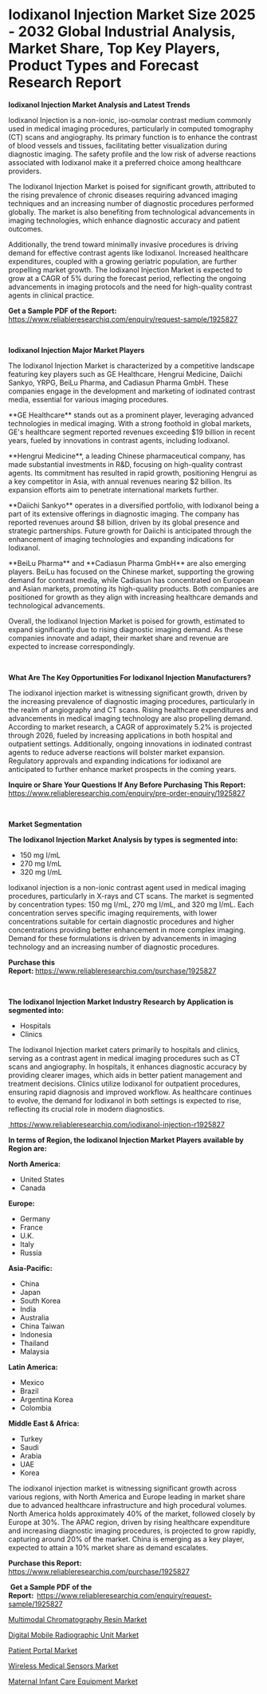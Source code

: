 <p><h1>Iodixanol Injection Market Size 2025 - 2032 Global Industrial Analysis, Market Share, Top Key Players, Product Types and Forecast Research Report</h1></p><p><strong>Iodixanol Injection Market Analysis and Latest Trends</strong></p>
<p><p>Iodixanol Injection is a non-ionic, iso-osmolar contrast medium commonly used in medical imaging procedures, particularly in computed tomography (CT) scans and angiography. Its primary function is to enhance the contrast of blood vessels and tissues, facilitating better visualization during diagnostic imaging. The safety profile and the low risk of adverse reactions associated with Iodixanol make it a preferred choice among healthcare providers.</p><p>The Iodixanol Injection Market is poised for significant growth, attributed to the rising prevalence of chronic diseases requiring advanced imaging techniques and an increasing number of diagnostic procedures performed globally. The market is also benefiting from technological advancements in imaging technologies, which enhance diagnostic accuracy and patient outcomes. </p><p>Additionally, the trend toward minimally invasive procedures is driving demand for effective contrast agents like Iodixanol. Increased healthcare expenditures, coupled with a growing geriatric population, are further propelling market growth. The Iodixanol Injection Market is expected to grow at a CAGR of 5% during the forecast period, reflecting the ongoing advancements in imaging protocols and the need for high-quality contrast agents in clinical practice.</p></p>
<p><strong>Get a Sample PDF of the Report:&nbsp;</strong> <a href="https://www.reliableresearchiq.com/enquiry/request-sample/1925827?utm_campaign=973&utm_medium=2&utm_source=Github&utm_content=ia&utm_term=28032025&utm_id=iodixanol-injection">https://www.reliableresearchiq.com/enquiry/request-sample/1925827</a></p>
<p>&nbsp;</p>
<p><strong>Iodixanol Injection Major Market Players</strong></p>
<p><p>The Iodixanol Injection Market is characterized by a competitive landscape featuring key players such as GE Healthcare, Hengrui Medicine, Daiichi Sankyo, YRPG, BeiLu Pharma, and Cadiasun Pharma GmbH. These companies engage in the development and marketing of iodinated contrast media, essential for various imaging procedures.</p><p>**GE Healthcare** stands out as a prominent player, leveraging advanced technologies in medical imaging. With a strong foothold in global markets, GE's healthcare segment reported revenues exceeding $19 billion in recent years, fueled by innovations in contrast agents, including Iodixanol.</p><p>**Hengrui Medicine**, a leading Chinese pharmaceutical company, has made substantial investments in R&D, focusing on high-quality contrast agents. Its commitment has resulted in rapid growth, positioning Hengrui as a key competitor in Asia, with annual revenues nearing $2 billion. Its expansion efforts aim to penetrate international markets further.</p><p>**Daiichi Sankyo** operates in a diversified portfolio, with Iodixanol being a part of its extensive offerings in diagnostic imaging. The company has reported revenues around $8 billion, driven by its global presence and strategic partnerships. Future growth for Daiichi is anticipated through the enhancement of imaging technologies and expanding indications for Iodixanol.</p><p>**BeiLu Pharma** and **Cadiasun Pharma GmbH** are also emerging players. BeiLu has focused on the Chinese market, supporting the growing demand for contrast media, while Cadiasun has concentrated on European and Asian markets, promoting its high-quality products. Both companies are positioned for growth as they align with increasing healthcare demands and technological advancements.</p><p>Overall, the Iodixanol Injection Market is poised for growth, estimated to expand significantly due to rising diagnostic imaging demand. As these companies innovate and adapt, their market share and revenue are expected to increase correspondingly.</p></p>
<p>&nbsp;</p>
<p><strong>What Are The Key Opportunities For Iodixanol Injection Manufacturers?</strong></p>
<p><p>The iodixanol injection market is witnessing significant growth, driven by the increasing prevalence of diagnostic imaging procedures, particularly in the realm of angiography and CT scans. Rising healthcare expenditures and advancements in medical imaging technology are also propelling demand. According to market research, a CAGR of approximately 5.2% is projected through 2026, fueled by increasing applications in both hospital and outpatient settings. Additionally, ongoing innovations in iodinated contrast agents to reduce adverse reactions will bolster market expansion. Regulatory approvals and expanding indications for iodixanol are anticipated to further enhance market prospects in the coming years.</p></p>
<p><strong>Inquire or Share Your Questions If Any Before Purchasing This Report:</strong> <a href="https://www.reliableresearchiq.com/enquiry/pre-order-enquiry/1925827?utm_campaign=973&utm_medium=2&utm_source=Github&utm_content=ia&utm_term=28032025&utm_id=iodixanol-injection">https://www.reliableresearchiq.com/enquiry/pre-order-enquiry/1925827</a></p>
<p>&nbsp;</p>
<p><strong>Market Segmentation</strong></p>
<p><strong>The Iodixanol Injection Market Analysis by types is segmented into:</strong></p>
<p><ul><li>150 mg I/mL</li><li>270 mg I/mL</li><li>320 mg I/mL</li></ul></p>
<p><p>Iodixanol injection is a non-ionic contrast agent used in medical imaging procedures, particularly in X-rays and CT scans. The market is segmented by concentration types: 150 mg I/mL, 270 mg I/mL, and 320 mg I/mL. Each concentration serves specific imaging requirements, with lower concentrations suitable for certain diagnostic procedures and higher concentrations providing better enhancement in more complex imaging. Demand for these formulations is driven by advancements in imaging technology and an increasing number of diagnostic procedures.</p></p>
<p><strong>Purchase this Report:&nbsp;</strong><a href="https://www.reliableresearchiq.com/purchase/1925827?utm_campaign=973&utm_medium=2&utm_source=Github&utm_content=ia&utm_term=28032025&utm_id=iodixanol-injection">https://www.reliableresearchiq.com/purchase/1925827</a></p>
<p>&nbsp;</p>
<p><strong>The Iodixanol Injection Market Industry Research by Application is segmented into:</strong></p>
<p><ul><li>Hospitals</li><li>Clinics</li></ul></p>
<p><p>The Iodixanol Injection market caters primarily to hospitals and clinics, serving as a contrast agent in medical imaging procedures such as CT scans and angiography. In hospitals, it enhances diagnostic accuracy by providing clearer images, which aids in better patient management and treatment decisions. Clinics utilize Iodixanol for outpatient procedures, ensuring rapid diagnosis and improved workflow. As healthcare continues to evolve, the demand for Iodixanol in both settings is expected to rise, reflecting its crucial role in modern diagnostics.</p></p>
<p><a href="https://www.reliableresearchiq.com/iodixanol-injection-r1925827?utm_campaign=973&utm_medium=2&utm_source=Github&utm_content=ia&utm_term=28032025&utm_id=iodixanol-injection">&nbsp;https://www.reliableresearchiq.com/iodixanol-injection-r1925827</a></p>
<p><strong>In terms of Region, the Iodixanol Injection Market Players available by Region are:</strong></p>
<p>
    <p> <strong> North America: </strong>
        <ul>
            <li>United States</li>
            <li>Canada</li>
        </ul>
        </p> 
    <p> <strong> Europe: </strong>
        <ul>
            <li>Germany</li>
            <li>France</li>
            <li>U.K.</li>
            <li>Italy</li>
            <li>Russia</li>
        </ul>
        </p> 
    <p> <strong> Asia-Pacific: </strong>
        <ul>
            <li>China</li>
            <li>Japan</li>
            <li>South Korea</li>
            <li>India</li>
            <li>Australia</li>
            <li>China Taiwan</li>
            <li>Indonesia</li>
            <li>Thailand</li>
            <li>Malaysia</li>
        </ul>
        </p> 
    <p> <strong> Latin America: </strong>
        <ul>
            <li>Mexico</li>
            <li>Brazil</li>
            <li>Argentina Korea</li>
            <li>Colombia</li>
        </ul>
        </p> 
    <p> <strong> Middle East & Africa: </strong>
        <ul>
            <li>Turkey</li>
            <li>Saudi</li>
            <li>Arabia</li>
            <li>UAE</li>
            <li>Korea</li>
        </ul>
    </p>
    </p>
<p><p>The iodixanol injection market is witnessing significant growth across various regions, with North America and Europe leading in market share due to advanced healthcare infrastructure and high procedural volumes. North America holds approximately 40% of the market, followed closely by Europe at 30%. The APAC region, driven by rising healthcare expenditure and increasing diagnostic imaging procedures, is projected to grow rapidly, capturing around 20% of the market. China is emerging as a key player, expected to attain a 10% market share as demand escalates.</p></p>
<p><strong>Purchase this Report: </strong><a href="https://www.reliableresearchiq.com/purchase/1925827?utm_campaign=973&utm_medium=2&utm_source=Github&utm_content=ia&utm_term=28032025&utm_id=iodixanol-injection">https://www.reliableresearchiq.com/purchase/1925827</a></p>
<p>&nbsp;<strong>Get a Sample PDF of the Report:&nbsp;&nbsp;</strong><a href="https://www.reliableresearchiq.com/enquiry/request-sample/1925827?utm_campaign=973&utm_medium=2&utm_source=Github&utm_content=ia&utm_term=28032025&utm_id=iodixanol-injection">https://www.reliableresearchiq.com/enquiry/request-sample/1925827</a></p>
<p><strong></strong></p>
<p><p><a href="https://github.com/motanafraxer/Market-Research-Report-List-1/blob/main/multimodal-chromatography-resin-market.md?utm_campaign=973&utm_medium=2&utm_source=Github&utm_content=ia&utm_term=28032025&utm_id=iodixanol-injection">Multimodal Chromatography Resin Market</a></p><p><a href="https://github.com/noppbebawy/Market-Research-Report-List-1/blob/main/digital-mobile-radiographic-unit-market.md?utm_campaign=973&utm_medium=2&utm_source=Github&utm_content=ia&utm_term=28032025&utm_id=iodixanol-injection">Digital Mobile Radiographic Unit Market</a></p><p><a href="https://github.com/stohllaackdw/Market-Research-Report-List-1/blob/main/patient-portal-market.md?utm_campaign=973&utm_medium=2&utm_source=Github&utm_content=ia&utm_term=28032025&utm_id=iodixanol-injection">Patient Portal Market</a></p><p><a href="https://github.com/bramsklizas/Market-Research-Report-List-1/blob/main/wireless-medical-sensors-market.md?utm_campaign=973&utm_medium=2&utm_source=Github&utm_content=ia&utm_term=28032025&utm_id=iodixanol-injection">Wireless Medical Sensors Market</a></p><p><a href="https://github.com/efialiurca/Market-Research-Report-List-1/blob/main/maternal-infant-care-equipment-market.md?utm_campaign=973&utm_medium=2&utm_source=Github&utm_content=ia&utm_term=28032025&utm_id=iodixanol-injection">Maternal Infant Care Equipment Market</a></p></p>
